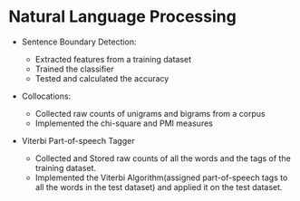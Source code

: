 # Natural Language Processing

* Sentence Boundary Detection: 
  * Extracted features from a training dataset 
  * Trained the classifier 
  * Tested and calculated the accuracy 

* Collocations: 
  * Collected raw counts of unigrams and bigrams from a corpus
  * Implemented the chi-square and PMI measures
  
* Viterbi Part-of-speech Tagger
  * Collected and Stored raw counts of all the words and the tags of the training dataset.
  * Implemented the Viterbi Algorithm(assigned part-of-speech tags to all the words in the test dataset) and applied it on the test dataset.

